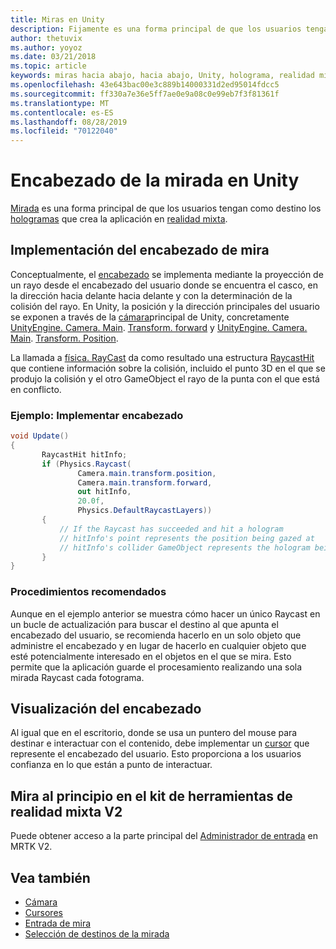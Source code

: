 ```yaml
---
title: Miras en Unity
description: Fijamente es una forma principal de que los usuarios tengan como destino los hologramas que crea la aplicación en realidad mixta.
author: thetuvix
ms.author: yoyoz
ms.date: 03/21/2018
ms.topic: article
keywords: miras hacia abajo, hacia abajo, Unity, holograma, realidad mixta
ms.openlocfilehash: 43e643bac00e3c889b14000331d2ed95014fdcc5
ms.sourcegitcommit: ff330a7e36e5ff7ae0e9a08c0e99eb7f3f81361f
ms.translationtype: MT
ms.contentlocale: es-ES
ms.lasthandoff: 08/28/2019
ms.locfileid: "70122040"
---
```

# <a name="head-gaze-in-unity"></a>Encabezado de la mirada en Unity

[Mirada](gaze.md) es una forma principal de que los usuarios tengan como destino los [hologramas](hologram.md) que crea la aplicación en [realidad mixta](mixed-reality.md).


## <a name="implementing-head-gaze"></a>Implementación del encabezado de mira

Conceptualmente, el [encabezado](gaze.md) se implementa mediante la proyección de un rayo desde el encabezado del usuario donde se encuentra el casco, en la dirección hacia delante hacia delante y con la determinación de la colisión del rayo. En Unity, la posición y la dirección principales del usuario se exponen a través de la [cámara](camera-in-unity.md)principal de Unity, concretamente [UnityEngine. Camera. Main](http://docs.unity3d.com/ScriptReference/Camera-main.html). [Transform. forward](http://docs.unity3d.com/ScriptReference/Transform-forward.html) y [UnityEngine. Camera. Main](http://docs.unity3d.com/ScriptReference/Camera-main.html). [Transform. Position](http://docs.unity3d.com/ScriptReference/Transform-position.html).

La llamada a [física. RayCast](http://docs.unity3d.com/ScriptReference/Physics.Raycast.html) da como resultado una estructura [RaycastHit](http://docs.unity3d.com/ScriptReference/RaycastHit.html) que contiene información sobre la colisión, incluido el punto 3D en el que se produjo la colisión y el otro GameObject el rayo de la punta con el que está en conflicto.

### <a name="example-implement-head-gaze"></a>Ejemplo: Implementar encabezado

```cs
void Update()
{
       RaycastHit hitInfo;
       if (Physics.Raycast(
               Camera.main.transform.position,
               Camera.main.transform.forward,
               out hitInfo,
               20.0f,
               Physics.DefaultRaycastLayers))
       {
           // If the Raycast has succeeded and hit a hologram
           // hitInfo's point represents the position being gazed at
           // hitInfo's collider GameObject represents the hologram being gazed at
       }
}
```

### <a name="best-practices"></a>Procedimientos recomendados

Aunque en el ejemplo anterior se muestra cómo hacer un único Raycast en un bucle de actualización para buscar el destino al que apunta el encabezado del usuario, se recomienda hacerlo en un solo objeto que administre el encabezado y en lugar de hacerlo en cualquier objeto que esté potencialmente interesado en el objetos en el que se mira. Esto permite que la aplicación guarde el procesamiento realizando una sola mirada Raycast cada fotograma.

## <a name="visualizing-head-gaze"></a>Visualización del encabezado

Al igual que en el escritorio, donde se usa un puntero del mouse para destinar e interactuar con el contenido, debe implementar un [cursor](cursors.md) que represente el encabezado del usuario. Esto proporciona a los usuarios confianza en lo que están a punto de interactuar.

## <a name="head-gaze-in-the-mixed-reality-toolkit-v2"></a>Mira al principio en el kit de herramientas de realidad mixta V2
Puede obtener acceso a la parte principal del [Administrador de entrada](https://microsoft.github.io/MixedRealityToolkit-Unity/Documentation/Input/Overview.html) en MRTK V2.

## <a name="see-also"></a>Vea también
* [Cámara](camera-in-unity.md)
* [Cursores](cursors.md)
* [Entrada de mira](gaze.md)
* [Selección de destinos de la mirada](gaze-targeting.md)
